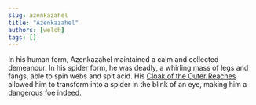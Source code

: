 ```yaml
---
slug: azenkazahel
title: "Azenkazahel"
authors: [welch]
tags: []
---
```


In his human form, Azenkazahel maintained a calm and collected demeanour. In his spider form, he was deadly, a whirling mass of legs and fangs, able to spin webs and spit acid. His [Cloak of the Outer Reaches](/wikis/cloak-of-the-outer-reaches) allowed him to transform into a spider in the blink of an eye, making him a dangerous foe indeed.